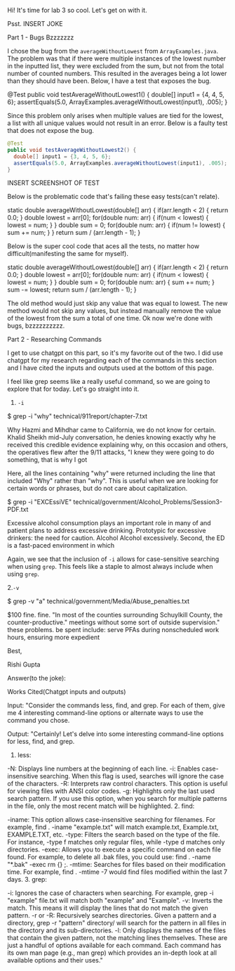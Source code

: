 Hi! It's time for lab 3 so cool. Let's get on with it.

Psst. INSERT JOKE

Part 1 - Bugs Bzzzzzzz

I chose the bug from the `averageWithoutLowest` from `ArrayExamples.java`. The problem was that if there were multiple instances of the lowest number in the inputted list, they were excluded from the sum, but not from the total number of counted numbers. This resulted in the averages being a lot lower than they should have been. Below, I have a test that exposes the bug.

  @Test
  public void testAverageWithoutLowest1() {
    double[] input1 = {4, 4, 5, 6};
    assertEquals(5.0, ArrayExamples.averageWithoutLowest(input1), .005);
  }

Since this problem only arises when multiple values are tied for the lowest, a list with all unique values would not result in an error. Below is a faulty test that does not expose the bug.

  ```java
  @Test
  public void testAverageWithoutLowest2() {
    double[] input1 = {3, 4, 5, 6};
    assertEquals(5.0, ArrayExamples.averageWithoutLowest(input1), .005);
  }
```

INSERT SCREENSHOT OF TEST

Below is the problematic code that's failing these easy tests(can't relate). 

  static double averageWithoutLowest(double[] arr) {
    if(arr.length < 2) { return 0.0; }
    double lowest = arr[0];
    for(double num: arr) {
      if(num < lowest) { lowest = num; }
    }
    double sum = 0;
    for(double num: arr) {
      if(num != lowest) { sum += num; }
    }
    return sum / (arr.length - 1);
  }

Below is the super cool code that aces all the tests, no matter how difficult(manifesting the same for myself).

  static double averageWithoutLowest(double[] arr) {
    if(arr.length < 2) { return 0.0; }
    double lowest = arr[0];
    for(double num: arr) {
      if(num < lowest) { lowest = num; }
    }
    double sum = 0;
    for(double num: arr) {
      sum += num; 
    }
    sum -= lowest;
    return sum / (arr.length - 1);
  }

The old method would just skip any value that was equal to lowest. The new method would not skip any values, but instead manually remove the value of the lowest from the sum a total of one time. Ok now we're done with bugs, bzzzzzzzzzz. 

Part 2 - Researching Commands

I get to use chatgpt on this part, so it's my favorite out of the two. I did use chatgpt for my research regarding each of the commands in this section and I have cited the inputs and outputs used at the bottom of this page. 

I feel like grep seems like a really useful command, so we are going to explore that for today. Let's go straight into it.

1. `-i`
 
  $ grep -i "why" technical/911report/chapter-7.txt

  Why Hazmi and Mihdhar came to California, we do not know for certain. Khalid Sheikh
                mid-July conversation, he denies knowing exactly why he received this
                credible evidence explaining why, on this occasion and others, the operatives flew
                after the 9/11 attacks, "I knew they were going to do something, that is why I got

Here, all the lines containing "why" were returned including the line that included "Why" rather than "why". This is useful when we are looking for certain words or phrases, but do not care about capitalization. 

  $ grep -i "EXCEssiVE" technical/government/Alcohol_Problems/Session3-PDF.txt

  Excessive alcohol consumption plays an important role in many of
  and patient plans to address excessive drinking. Prototypic
  for excessive drinkers: the need for caution. Alcohol Alcohol
  excessively. Second, the ED is a fast-paced environment in which

Again, we see that the inclusion of `-i` allows for case-sensitive searching when using `grep`. This feels like a staple to almost always include when using `grep`.

2.`-v`
      
  $ grep -v "a" technical/government/Media/Abuse_penalties.txt

  $100 fine.
  fine.
  "In most of the counties surrounding Schuylkill County, the
  counter-productive."
  meetings without some sort of outside supervision."
  these problems.
  be spent include:
  serve PFAs during nonscheduled work hours, ensuring more expedient





Best,

  Rishi Gupta

  Answer(to the joke): 

  Works Cited(Chatgpt inputs and outputs)

  Input: "Consider the commands less, find, and grep. For each of them, give me 4 interesting command-line options or alternate ways to use the command you chose. 

  Output: "Certainly! Let's delve into some interesting command-line options for less, find, and grep.

1. less:

-N: Displays line numbers at the beginning of each line.
-i: Enables case-insensitive searching. When this flag is used, searches will ignore the case of the characters.
-R: Interprets raw control characters. This option is useful for viewing files with ANSI color codes.
-g: Highlights only the last used search pattern. If you use this option, when you search for multiple patterns in the file, only the most recent match will be highlighted.
2. find:

-iname: This option allows case-insensitive searching for filenames. For example, find . -iname "example.txt" will match example.txt, Example.txt, EXAMPLE.TXT, etc.
-type: Filters the search based on the type of the file. For instance, -type f matches only regular files, while -type d matches only directories.
-exec: Allows you to execute a specific command on each file found. For example, to delete all .bak files, you could use: find . -name "*.bak" -exec rm {} \;.
-mtime: Searches for files based on their modification time. For example, find . -mtime -7 would find files modified within the last 7 days.
3. grep:

-i: Ignores the case of characters when searching. For example, grep -i "example" file.txt will match both "example" and "Example".
-v: Inverts the match. This means it will display the lines that do not match the given pattern.
-r or -R: Recursively searches directories. Given a pattern and a directory, grep -r "pattern" directory/ will search for the pattern in all files in the directory and its sub-directories.
-l: Only displays the names of the files that contain the given pattern, not the matching lines themselves.
These are just a handful of options available for each command. Each command has its own man page (e.g., man grep) which provides an in-depth look at all available options and their uses."

